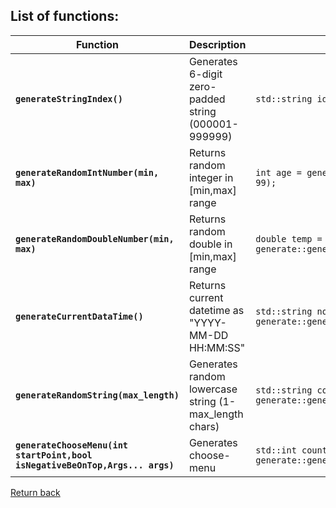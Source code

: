 ## List of functions:
| Function | Description | Example |
|----------|-------------|---------|
| **`generateStringIndex()`** | Generates 6-digit zero-padded string (000001-999999) | `std::string id = generate::generateStringIndex();` |
| **`generateRandomIntNumber(min, max)`** | Returns random integer in [min,max] range | `int age = generate::generateRandomIntNumber(18, 99);` |
| **`generateRandomDoubleNumber(min, max)`** | Returns random double in [min,max] range | `double temp = generate::generateRandomDoubleNumber(-10.5, 42.0);` |
| **`generateCurrentDataTime()`** | Returns current datetime as "YYYY-MM-DD HH:MM:SS" | `std::string now = generate::generateCurrentDataTime();` |
| **`generateRandomString(max_length)`** | Generates random lowercase string (1-max_length chars) | `std::string code = generate::generateRandomString(12);` |
| **`generateChooseMenu(int startPoint,bool isNegativeBeOnTop,Args... args)`** | Generates choose-menu | `std::int countOfRows = generate::generateChooseMenu(-2,true,"pi","zuza");` |


[Return back](./README.md)
